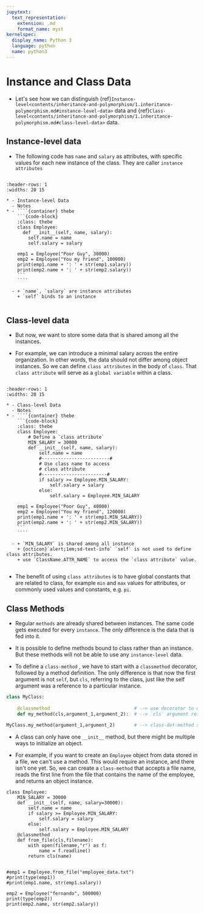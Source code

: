 ```yaml
---
jupytext:
  text_representation:
    extension: .md
    format_name: myst
kernelspec:
  display_name: Python 3
  language: python
  name: python3
---
```

# Instance and Class Data

+ Let's see how we can distinguish {ref}`Instance-level<contents/inheritance-and-polymorphism/1.inheritance-polymorphism.md#instance-level-data>` 
data and {ref}`Class-level<contents/inheritance-and-polymorphism/1.inheritance-polymorphism.md#class-level-data>` data.

## Instance-level data

+ The following code has `name` and `salary` as attributes, with specific values for each new instance of the class.
They are caller `instance attributes`

```{thebe-button} 
```

``````{list-table}
:header-rows: 1
:widths: 20 15

* - Instance-level Data
  - Notes
* - ````{container} thebe
    ```{code-block}
    :class: thebe 
    class Employee:
      def __init__(self, name, salary):
        self.name = name
        self.salary = salary
    
    emp1 = Employee("Poor Guy", 30000)
    emp2 = Employee("You my friend", 100000) 
    print(emp1.name + ': ' + str(emp1.salary))
    print(emp2.name + ': ' + str(emp2.salary))
    ```
    ````
    
  - + `name`, `salary` are instance attributes
    + `self` binds to an instance 
    
``````

## Class-level data

+ But now, we want to store some data that is shared among all the instances. 

+ For example, we can introduce a minimal salary across the entire organization. In other words,
the data should not differ among object instances. So we can define `class attributes` in the 
body of `class`. That `class attribute` will serve as a `global variable` within a class.


```{thebe-button} 
```

``````{list-table}
:header-rows: 1
:widths: 20 15

* - Class-level Data
  - Notes
* - ````{container} thebe
    ```{code-block}
    :class: thebe 
    class Employee:
        # Define a `class attribute`
        MIN_SALARY = 30000
        def __init__(self, name, salary):
            self.name = name
            #-------------------------#
            # Use class name to access 
            # class attribute
            #------------------------#
            if salary >= Employee.MIN_SALARY:
                self.salary = salary
            else:
                self.salary = Employee.MIN_SALARY
    
    emp1 = Employee("Poor Guy", 40000)
    emp2 = Employee("You my friend", 120000) 
    print(emp1.name + ': ' + str(emp1.MIN_SALARY))
    print(emp2.name + ': ' + str(emp2.MIN_SALARY))
    ```
    ````
    
  - + `MIN_SALARY` is shared among all instance 
    + {octicon}`alert;1em;sd-text-info` `self` is not used to define class attributes.
    + use `ClassName.ATTR_NAME` to access the `class attribute` value.
    
``````

+ The benefit of using `class attributes` is to have global constants that are related to class,
for example `min` and `max` values for attributes, or commonly used values and constants, e.g. `pi`. 


## Class Methods

+ Regular `methods` are already shared between instances. The same code gets executed for every `instance`.
The only difference is the data that is fed into it. 

+ It is possible to define methods bound to class rather than an instance. But these methods will not 
be able to use any `instance-level` data.

+ To define a `class-method` , we have to start with a `classmethod` decorator, followed by a method definition. The only
difference is that now the first argument is not `self`, but `cls`, referring to the class, just like the self argument
was a reference to a particular instance.  


```python
class MyClass:
    
    @classmethod                               # --> use decorator to declare a class method
    def my_method(cls,argument_1,argument_2):  # --> `cls` argument refers to the class

MyClass.my_method(argument_1,argument_2)       # --> class-dot-method syntax
```

+ A class can only have one `__init__` method, but there might be multiple ways to initialize an object. 

+ For example, if you want to create an `Employee` object from data stored in a file, we can't use a method. This would
require an instance, and there isn't one yet. So, we can create a `class-method` that accepts a file name, reads the first
line from the file that contains the name of the employee, and returns an object instance.


```{code-cell} python3
class Employee:
    MIN_SALARY = 30000
    def __init__(self, name, salary=30000):
        self.name = name
        if salary >= Employee.MIN_SALARY:
            self.salary = salary
        else:
            self.salary = Employee.MIN_SALARY
    @classmethod
    def from_file(cls,filename):
        with open(filename,"r") as f:
            name = f.readline()
        return cls(name)


#emp1 = Employee.from_file("employee_data.txt")
#print(type(emp1))
#print(emp1.name, str(emp1.salary))

emp2 = Employee("fernando", 500000)
print(type(emp2))
print(emp2.name, str(emp2.salary))

```
